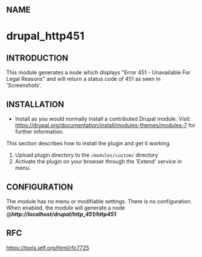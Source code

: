 NAME
------------

# drupal_http451

INTRODUCTION
------------

This module generates a node which displays "Error 451 - Unavailable For Legal Reasons" and will return a status code of 451 as seen in 'Screenshots'.


INSTALLATION
------------
 
 * Install as you would normally install a contributed Drupal module. Visit:
   https://drupal.org/documentation/install/modules-themes/modules-7
   for further information.

This section describes how to install the plugin and get it working.

1. Upload plugin directory to the `/modules/custom/` directory
2. Activate the plugin on your browser through the 'Extend' service in menu.


CONFIGURATION
-------------

The module has no menu or modifiable settings. There is no configuration. When
enabled, the module will generate a node @<strong><i>http://localhost/drupal/http_451/http451</i></strong>.


RFC
-------------

https://tools.ietf.org/html/rfc7725